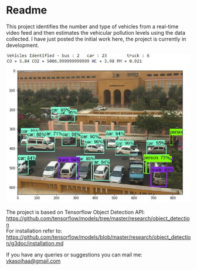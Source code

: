 # Readme
This project identifies the number and type of vehicles from a real-time video feed and then estimates the vehicular pollution levels using the data collected. I have just posted the initial work here, the project is currently in development.


![Screenshot](/object_detection/screenshot.png)

The project is based on Tensorflow Object Detection API: https://github.com/tensorflow/models/tree/master/research/object_detection<br>
For installation refer to: https://github.com/tensorflow/models/blob/master/research/object_detection/g3doc/installation.md

If you have any queries or suggestions you can mail me: vkasojhaa@gmail.com
